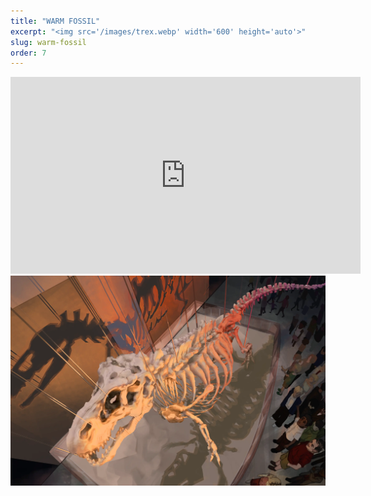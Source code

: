 ```yaml
---
title: "WARM FOSSIL"
excerpt: "<img src='/images/trex.webp' width='600' height='auto'>"
slug: warm-fossil
order: 7
---
```

<iframe width="560" height="315" src="https://www.youtube.com/embed/dR1xesddkwo?si=zITF-m-TqcjxBEYC" title="YouTube video player" frameborder="0" allow="accelerometer; autoplay; clipboard-write; encrypted-media; gyroscope; picture-in-picture; web-share" referrerpolicy="strict-origin-when-cross-origin" allowfullscreen></iframe>

<img src='/images/trex.webp'>